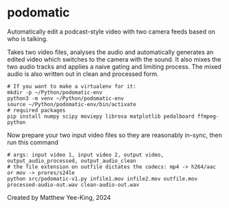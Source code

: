 # podomatic
Automatically edit a podcast-style video with two camera feeds based on who is talking. 

Takes two video files, analyses the audio and automatically generates an edited video which switches to the camera with the sound. It also mixes the two audio tracks and applies a naive gating and limiting process. The mixed audio is also written out in clean and processed form. 

```
# If you want to make a virtualenv for it: 
mkdir -p ~/Python/podomatic-env
python3 -m venv ~/Python/podomatic-env
source ~/Python/podomatic-env/bin/activate
# required packages
pip install numpy scipy moviepy librosa matplotlib pedalboard ffmpeg-python 
```

Now prepare your two input video files so they are reasonably in-sync, then run this command 

```
# args: input video 1, input video 2, output video, output_audio_processed, output_audio_clean
# the file extension on outfile dictates the codecs: mp4 -> h264/aac or mov -> prores/s24le
python src/podomatic-v1.py infile1.mov infile2.mov outfile.mov processed-audio-out.wav clean-audio-out.wav
```

Created by Matthew Yee-King, 2024
 


